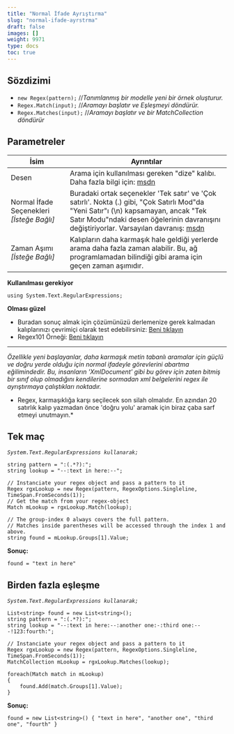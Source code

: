 ```yaml
---
title: "Normal İfade Ayrıştırma"
slug: "normal-ifade-ayrstrma"
draft: false
images: []
weight: 9971
type: docs
toc: true
---
```


## Sözdizimi
- `new Regex(pattern);` //*Tanımlanmış bir modelle yeni bir örnek oluşturur.*
- `Regex.Match(input);` //*Aramayı başlatır ve Eşleşmeyi döndürür.*
- `Regex.Matches(input);` //*Aramayı başlatır ve bir MatchCollection döndürür*


## Parametreler
| İsim | Ayrıntılar|
| ------ | ------ |
| Desen | Arama için kullanılması gereken "dize" kalıbı. Daha fazla bilgi için: [msdn][1]|
| Normal İfade Seçenekleri *[İsteğe Bağlı]* | Buradaki ortak seçenekler 'Tek satır' ve 'Çok satırlı'. Nokta (.) gibi, "Çok Satırlı Mod"da "Yeni Satır"ı (\n) kapsamayan, ancak "Tek Satır Modu"ndaki desen öğelerinin davranışını değiştiriyorlar. Varsayılan davranış: [msdn][2] |
| Zaman Aşımı *[İsteğe Bağlı]* | Kalıpların daha karmaşık hale geldiği yerlerde arama daha fazla zaman alabilir. Bu, ağ programlamadan bilindiği gibi arama için geçen zaman aşımıdır.|


[1]: https://msdn.microsoft.com/en-us/library/ae5bf541(v=vs.90).aspx
[2]: https://msdn.microsoft.com/en-US/library/yd1hzczs(v=vs.110).aspx#Default

**Kullanılması gerekiyor**

    using System.Text.RegularExpressions;

**Olması güzel**

- Buradan sonuç almak için çözümünüzü derlemenize gerek kalmadan kalıplarınızı çevrimiçi olarak test edebilirsiniz: [Beni tıklayın][1]
- Regex101 Örneği: [Beni tıklayın][2]

__________

*Özellikle yeni başlayanlar, daha karmaşık metin tabanlı aramalar için güçlü ve doğru yerde olduğu için normal ifadeyle görevlerini abartma eğilimindedir. Bu, insanların 'XmlDocument' gibi bu görev için zaten bitmiş bir sınıf olup olmadığını kendilerine sormadan xml belgelerini regex ile ayrıştırmaya çalıştıkları noktadır.*

* Regex, karmaşıklığa karşı seçilecek son silah olmalıdır. En azından 20 satırlık kalıp yazmadan önce 'doğru yolu' aramak için biraz çaba sarf etmeyi unutmayın.*


[1]: https://regex101.com/
[2]: https://regex101.com/r/cG9lP5/1


## Tek maç
*`System.Text.RegularExpressions kullanarak;`*

    string pattern = ":(.*?):";
    string lookup = "--:text in here:--";
    
    // Instanciate your regex object and pass a pattern to it
    Regex rgxLookup = new Regex(pattern, RegexOptions.Singleline, TimeSpan.FromSeconds(1));
    // Get the match from your regex-object
    Match mLookup = rgxLookup.Match(lookup);
    
    // The group-index 0 always covers the full pattern.
    // Matches inside parentheses will be accessed through the index 1 and above.
    string found = mLookup.Groups[1].Value;

**Sonuç:**

    found = "text in here"

## Birden fazla eşleşme
*`System.Text.RegularExpressions kullanarak;`*

    List<string> found = new List<string>();
    string pattern = ":(.*?):";
    string lookup = "--:text in here:--:another one:-:third one:---!123:fourth:";
    
    // Instanciate your regex object and pass a pattern to it
    Regex rgxLookup = new Regex(pattern, RegexOptions.Singleline, TimeSpan.FromSeconds(1));
    MatchCollection mLookup = rgxLookup.Matches(lookup);
    
    foreach(Match match in mLookup)
    {
        found.Add(match.Groups[1].Value);
    }

**Sonuç:**

    found = new List<string>() { "text in here", "another one", "third one", "fourth" }

